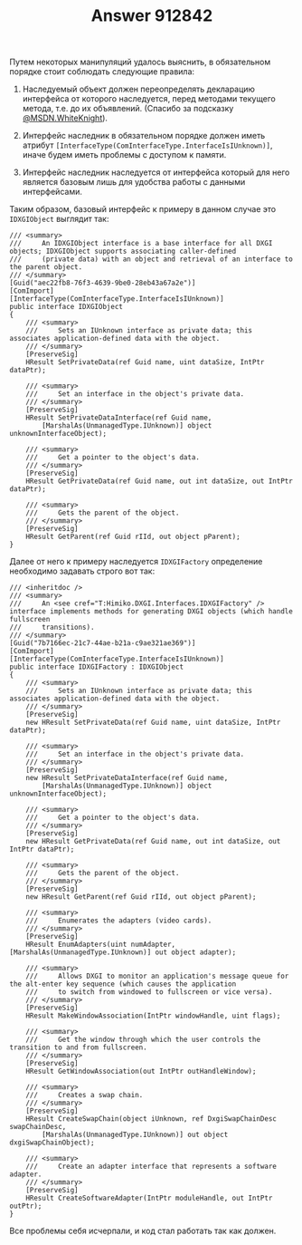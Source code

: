 ﻿---
title: "Answer 912842"
se.owner.user_id: 206435
se.owner.display_name: "ヒミコ"
se.owner.link: "https://ru.stackoverflow.com/users/206435/%e3%83%92%e3%83%9f%e3%82%b3"
se.answer_id: 912842
se.question_id: 911112
se.post_type: answer
se.score: 0
se.is_accepted: True
---
<p>Путем некоторых манипуляций удалось выяснить, в обязательном порядке стоит соблюдать следующие правила:</p>

<ol>
<li><p>Наследуемый объект должен переопределять декларацию интерфейса от которого наследуется, перед методами текущего метода, т.е. до их объявлений. (Спасибо за подсказку <a href="https://ru.stackoverflow.com/users/240512/msdn-whiteknight">@MSDN.WhiteKnight</a>).</p></li>
<li><p>Интерфейс наследник в обязательном порядке должен иметь атрибут <code>[InterfaceType(ComInterfaceType.InterfaceIsIUnknown)]</code>, иначе будем иметь проблемы с доступом к памяти.</p></li>
<li><p>Интерфейс наследник наследуется от интерфейса который для него является базовым лишь для удобства работы с данными интерфейсами.</p></li>
</ol>

<p>Таким образом, базовый интерфейс к примеру в данном случае это <code>IDXGIObject</code> выглядит так:</p>

<pre><code>/// &lt;summary&gt;
///     An IDXGIObject interface is a base interface for all DXGI objects; IDXGIObject supports associating caller-defined
///     (private data) with an object and retrieval of an interface to the parent object.
/// &lt;/summary&gt;
[Guid("aec22fb8-76f3-4639-9be0-28eb43a67a2e")]
[ComImport]
[InterfaceType(ComInterfaceType.InterfaceIsIUnknown)]
public interface IDXGIObject
{
    /// &lt;summary&gt;
    ///     Sets an IUnknown interface as private data; this associates application-defined data with the object.
    /// &lt;/summary&gt;
    [PreserveSig]
    HResult SetPrivateData(ref Guid name, uint dataSize, IntPtr dataPtr);

    /// &lt;summary&gt;
    ///     Set an interface in the object's private data.
    /// &lt;/summary&gt;
    [PreserveSig]
    HResult SetPrivateDataInterface(ref Guid name,
        [MarshalAs(UnmanagedType.IUnknown)] object unknownInterfaceObject);

    /// &lt;summary&gt;
    ///     Get a pointer to the object's data.
    /// &lt;/summary&gt;
    [PreserveSig]
    HResult GetPrivateData(ref Guid name, out int dataSize, out IntPtr dataPtr);

    /// &lt;summary&gt;
    ///     Gets the parent of the object.
    /// &lt;/summary&gt;
    [PreserveSig]
    HResult GetParent(ref Guid rIId, out object pParent);
}
</code></pre>

<p>Далее от него к примеру наследуется <code>IDXGIFactory</code> определение необходимо задавать строго вот так:</p>

<pre><code>/// &lt;inheritdoc /&gt;
/// &lt;summary&gt;
///     An &lt;see cref="T:Himiko.DXGI.Interfaces.IDXGIFactory" /&gt; interface implements methods for generating DXGI objects (which handle fullscreen
///     transitions).
/// &lt;/summary&gt;
[Guid("7b7166ec-21c7-44ae-b21a-c9ae321ae369")]
[ComImport]
[InterfaceType(ComInterfaceType.InterfaceIsIUnknown)]
public interface IDXGIFactory : IDXGIObject
{
    /// &lt;summary&gt;
    ///     Sets an IUnknown interface as private data; this associates application-defined data with the object.
    /// &lt;/summary&gt;
    [PreserveSig]
    new HResult SetPrivateData(ref Guid name, uint dataSize, IntPtr dataPtr);

    /// &lt;summary&gt;
    ///     Set an interface in the object's private data.
    /// &lt;/summary&gt;
    [PreserveSig]
    new HResult SetPrivateDataInterface(ref Guid name,
        [MarshalAs(UnmanagedType.IUnknown)] object unknownInterfaceObject);

    /// &lt;summary&gt;
    ///     Get a pointer to the object's data.
    /// &lt;/summary&gt;
    [PreserveSig]
    new HResult GetPrivateData(ref Guid name, out int dataSize, out IntPtr dataPtr);

    /// &lt;summary&gt;
    ///     Gets the parent of the object.
    /// &lt;/summary&gt;
    [PreserveSig]
    new HResult GetParent(ref Guid rIId, out object pParent);

    /// &lt;summary&gt;
    ///     Enumerates the adapters (video cards).
    /// &lt;/summary&gt;
    [PreserveSig]
    HResult EnumAdapters(uint numAdapter, [MarshalAs(UnmanagedType.IUnknown)] out object adapter);

    /// &lt;summary&gt;
    ///     Allows DXGI to monitor an application's message queue for the alt-enter key sequence (which causes the application
    ///     to switch from windowed to fullscreen or vice versa).
    /// &lt;/summary&gt;
    [PreserveSig]
    HResult MakeWindowAssociation(IntPtr windowHandle, uint flags);

    /// &lt;summary&gt;
    ///     Get the window through which the user controls the transition to and from fullscreen.
    /// &lt;/summary&gt;
    [PreserveSig]
    HResult GetWindowAssociation(out IntPtr outHandleWindow);

    /// &lt;summary&gt;
    ///     Creates a swap chain.
    /// &lt;/summary&gt;
    [PreserveSig]
    HResult CreateSwapChain(object iUnknown, ref DxgiSwapChainDesc swapChainDesc,
        [MarshalAs(UnmanagedType.IUnknown)] out object dxgiSwapChainObject);

    /// &lt;summary&gt;
    ///     Create an adapter interface that represents a software adapter.
    /// &lt;/summary&gt;
    [PreserveSig]
    HResult CreateSoftwareAdapter(IntPtr moduleHandle, out IntPtr outPtr);
}
</code></pre>

<p>Все проблемы себя исчерпали, и код стал работать так как должен.</p>
